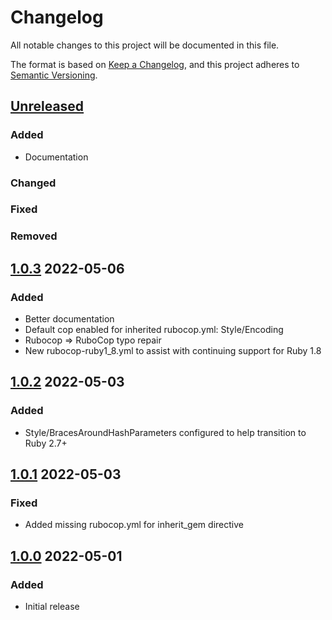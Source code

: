 # Changelog
All notable changes to this project will be documented in this file.

The format is based on [Keep a Changelog](https://keepachangelog.com/en/1.0.0/),
and this project adheres to [Semantic Versioning](https://semver.org/spec/v2.0.0.html).

## [Unreleased]
### Added
* Documentation

### Changed

### Fixed

### Removed

## [1.0.3] 2022-05-06
### Added
* Better documentation
* Default cop enabled for inherited rubocop.yml: Style/Encoding
* Rubocop => RuboCop typo repair
* New rubocop-ruby1_8.yml to assist with continuing support for Ruby 1.8

## [1.0.2] 2022-05-03
### Added
* Style/BracesAroundHashParameters configured to help transition to Ruby 2.7+

## [1.0.1] 2022-05-03
### Fixed
* Added missing rubocop.yml for inherit_gem directive

## [1.0.0] 2022-05-01
### Added
* Initial release

[Unreleased]: https://github.com/rubocop-semver/rubocop-ruby1_9/compare/v1.0.3...HEAD
[1.0.3]: https://github.com/rubocop-semver/rubocop-ruby1_9/compare/v1.0.2...v1.0.3
[1.0.2]: https://github.com/rubocop-semver/rubocop-ruby1_9/compare/v1.0.1...v1.0.2
[1.0.1]: https://github.com/rubocop-semver/rubocop-ruby1_9/compare/v1.0.0...v1.0.1
[1.0.0]: https://github.com/rubocop-semver/rubocop-ruby1_9/compare/8fb0f104adf43c5a0e3487b390f91881f79e4d89...v1.0.0
